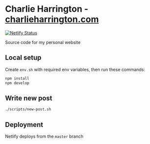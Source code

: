# Charlie Harrington - [charlieharrington.com](https://www.charlieharrington.com)

[![Netlify Status](https://api.netlify.com/api/v1/badges/b25bb144-c449-4fd7-874a-110ac9f071db/deploy-status)](https://app.netlify.com/sites/whatrocks/deploys)

Source code for my personal website

## Local setup

Create `env.sh` with required env variables, then run these commands:

```bash
npm install
npm develop
```

## Write new post

```bash
./scripts/new-post.sh
```

## Deployment

Netlify deploys from the `master` branch

